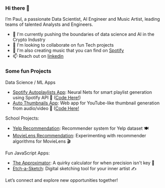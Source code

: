 ### Hi there 👋

I’m Paul, a passionate Data Scientist, AI Engineer and Music Artist, leading teams of talented Analysts and Engineers.

- 🔭 I'm currently pushing the boundaries of data science and AI in the Crypto Industry
- 👯 I'm looking to collaborate on fun Tech projects
- 💬 I'm also creating music that you can find on [Spotify](https://open.spotify.com/artist/06eMSN9Y5cS7EZX6nnkxpC?si=21be9daf5b0f452e)
- 📫 Reach out on [linkedin](https://www.linkedin.com/in/doanpaul/)

### Some fun Projects

Data Science / ML Apps
- [Spotify Autoplaylists App](https://autoplaylists.streamlit.app/): Neural Nets for smart playlist generation using Spotify API 🎵 ([Code Here!]((https://github.com/pauldoan/autoplaylists)))
- [Auto Thumbnails App](https://autothumbnails-captions.streamlit.app/): Web app for YouTube-like thumbnail generation from audio/video 🎥 ([Code Here!](https://github.com/pauldoan/autothumbnails)

School Projects:
- [Yelp Recommendation](https://github.com/pauldoan/yelp-recommendation): Recommender system for Yelp dataset 🍽️
- [MovieLens Recommendation](https://github.com/pauldoan/movielens-recommendation): Experimenting with recommender algorithms for MovieLens 🎬

Fun JavaScript Apps:
- [The Approximator](https://github.com/pauldoan/approximator): A quirky calculator for when precision isn't key 🧮
- [Etch-a-Sketch](https://github.com/pauldoan/etch-a-sketch): Digital sketching tool for your inner artist ✍️

Let’s connect and explore new opportunities together!
